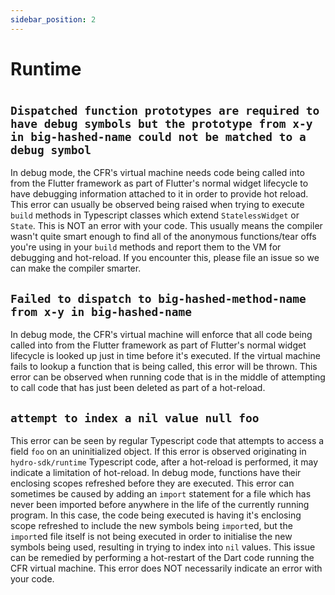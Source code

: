```yaml
---
sidebar_position: 2
---
```


# Runtime

# 

## `Dispatched function prototypes are required to have debug symbols but the prototype from x-y in big-hashed-name could not be matched to a debug symbol`

In debug mode, the CFR's virtual machine needs code being called into from the Flutter framework as part of Flutter's normal widget lifecycle to have debugging information attached to it in order to provide hot reload. This error can usually be observed being raised when trying to execute `build` methods in Typescript classes which extend `StatelessWidget` or `State`. This is NOT an error with your code. This usually means the compiler wasn't quite smart enough to find all of the anonymous functions/tear offs you're using in your `build` methods and report them to the VM for debugging and hot-reload. If you encounter this, please file an issue so we can make the compiler smarter.

## `Failed to dispatch to big-hashed-method-name from x-y in big-hashed-name`

In debug mode, the CFR's virtual machine will enforce that all code being called into from the Flutter framework as part of Flutter's normal widget lifecycle is looked up just in time before it's executed. If the virtual machine fails to lookup a function that is being called, this error will be thrown. This error can be observed when running code that is in the middle of attempting to call code that has just been deleted as part of a hot-reload.

## `attempt to index a nil value null foo`

This error can be seen by regular Typescript code that attempts to access a field `foo` on an uninitialized object. If this error is observed originating in `hydro-sdk/runtime` Typescript code, after a hot-reload is performed, it may indicate a limitation of hot-reload. In debug mode, functions have their enclosing scopes refreshed before they are executed. This error can sometimes be caused by adding an `import` statement for a file which has never been imported before anywhere in the life of the currently running program. In this case, the code being executed is having it's enclosing scope refreshed to include the new symbols being `import`ed, but the `import`ed file itself is not being executed in order to initialise the new symbols being used, resulting in trying to index into `nil` values. This issue can be remedied by performing a hot-restart of the Dart code running the CFR virtual machine. This error does NOT necessarily indicate an error with your code.